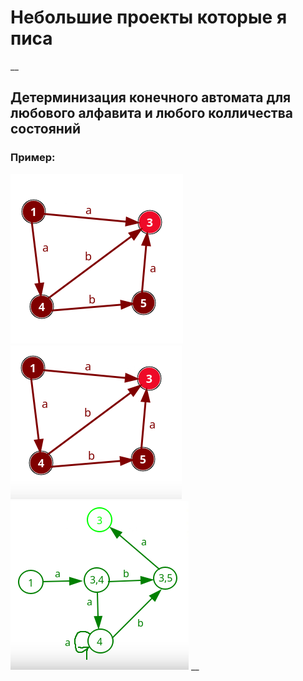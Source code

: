 # Небольшие проекты которые я писа
__
## Детерминизация конечного автомата для любового алфавита и любого колличества состояний
### Пример:
![gallery](preview_image/input2.png)
![gallery](preview_image/input.png)
![gallery](preview_image/output.png)
__

